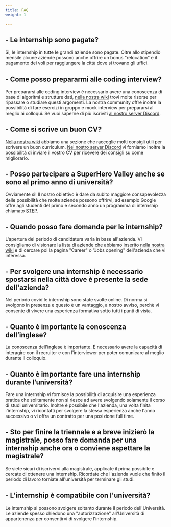 ```yaml
---
title: FAQ
weight: 1

---
```



## - Le internship sono pagate?

Si, le internship in tutte le grandi aziende sono pagate. Oltre allo stipendio mensile alcune aziende possono anche offrire un bonus "relocation" e il pagamento dei voli per raggiungere la città dove si trovano gli uffici.

## - Come posso prepararmi alle coding interview? 

Per prepararsi alle coding interview è necessario avere una conoscenza di base di algoritmi e strutture dati, [nella nostra wiki](https://wiki.superherovalley.fun/) trovi molte risorse per ripassare o studiare questi argomenti.
La nostra community offre inoltre la possibilità di fare esercizi in gruppo e mock interview per prepararsi al meglio ai colloqui. 
Se vuoi saperne di più iscriviti [al nostro server Discord](https://discord.com/invite/DsRJgkraTa).

## - Come si scrive un buon CV?

[Nella nostra wiki](https://wiki.superherovalley.fun/features/cv/) abbiamo una sezione che raccoglie molti consigli utili per scrivere un buon curriculum.
[Nel nostro server Discord](https://discord.com/invite/DsRJgkraTa) vi forniamo inoltre la possibilità di inviare il vostro CV per ricevere dei consigli su come migliorarlo.

## - Posso partecipare a SuperHero Valley anche se sono al primo anno di università? 

Ovviamente si! Il nostro obiettivo è dare da subito maggiore consapevolezza delle possibilità che molte aziende possono offrirvi, ad esempio Google offre agli studenti del primo e secondo anno un programma di internship chiamato [STEP](https://buildyourfuture.withgoogle.com/programs/step/). 
 

## - Quando posso fare domanda per le internship? 

L'apertura del periodo di candidatura varia in base all'azienda. Vi consigliamo di visionare la lista di aziende che abbiamo inserito [nella nostra wiki](https://wiki.superherovalley.fun/features/ricerca_internships/) e di cercare poi la pagina "Career" o "Jobs opening" dell'azienda che vi interessa.

## - Per svolgere una internship è necessario spostarsi nella città dove è presente la sede dell'azienda?

Nel periodo covid le internship sono state svolte online. Di norma si svolgono in presenza e questo è un vantaggio, a nostro avviso, perchè vi consente di vivere una esperienza formativa sotto tutti i punti di vista.

## - Quanto è importante la conoscenza dell’inglese?

La conoscenza dell'inglese è importante. È necessario avere la capacità di interagire con il recruiter e con l'interviewer per poter comunicare al meglio durante il colloquio.

## - Quanto è importante fare una internship durante l’università?

Fare una internship vi fornisce la possibilità di acquisire una esperienza pratica che solitamente non si riesce ad avere svolgendo solamente il corso di studi universitario.
Inoltre è possibile che l'azienda, una volta finita l'internship, vi ricontatti per svolgere la stessa esperienza anche l'anno successivo o vi offra un contratto per una posizione full time.

## - Sto per finire la triennale e a breve inizierò la magistrale, posso fare domanda per una internship anche ora o conviene aspettare la magistrale?

Se siete sicuri di iscrivervi alla magistrale, applicate il prima possibile e cercate di ottenere una internship. 
Ricordate che l'azienda vuole che finito il periodo di lavoro torniate all'università per terminare gli studi.

## - L'internship è compatibile con l'università? 

Le internship si possono svolgere soltanto durante il periodo dell'Università. 
Le aziende spesso chiedono una "autorizzazione" all'Università di appartenenza per consentirvi di svolgere l'internship.

